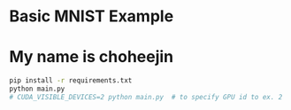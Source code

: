 # Basic MNIST Example
# My name is choheejin

```bash
pip install -r requirements.txt
python main.py
# CUDA_VISIBLE_DEVICES=2 python main.py  # to specify GPU id to ex. 2
```
